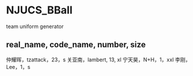 # NJUCS_BBall
team uniform generator

## real_name, code_name, number, size
仲耀晖，tzattack，23，s
关亚南，lambert, 13, xl
宁天昊，N+H，1，xxl
李刚，Lee，1，s
